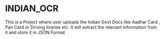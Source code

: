 # INDIAN_OCR
This is a Project where user uploads the Indian Govt Docs like Aadhar Card , Pan Card or Driving license etc. It will extract the relevant Information from it and store it in JSON Format
